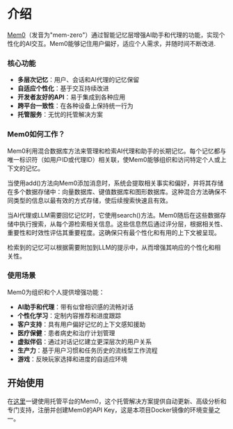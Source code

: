 # 介绍

[Mem0](https://mem0.ai)（发音为"mem-zero"）通过智能记忆层增强AI助手和代理的功能，实现个性化的AI交互。Mem0能够记住用户偏好，适应个人需求，并随时间不断改进.

### 核心功能

- **多层次记忆**：用户、会话和AI代理的记忆保留
- **自适应个性化**：基于交互持续改进
- **开发者友好的API**：易于集成到各种应用
- **跨平台一致性**：在各种设备上保持统一行为
- **托管服务**：无忧的托管解决方案

### Mem0如何工作？

Mem0利用混合数据库方法来管理和检索AI代理和助手的长期记忆。每个记忆都与唯一标识符（如用户ID或代理ID）相关联，使Mem0能够组织和访问特定个人或上下文的记忆。

当使用add()方法向Mem0添加消息时，系统会提取相关事实和偏好，并将其存储在多个数据存储中：向量数据库、键值数据库和图形数据库。这种混合方法确保不同类型的信息以最有效的方式存储，使后续搜索快速且有效。

当AI代理或LLM需要回忆记忆时，它使用search()方法。Mem0随后在这些数据存储中执行搜索，从每个源检索相关信息。这些信息然后通过评分层，根据相关性、重要性和时效性评估其重要程度。这确保只有最个性化和有用的上下文被呈现。

检索到的记忆可以根据需要附加到LLM的提示中，从而增强其响应的个性化和相关性。

### 使用场景

Mem0为组织和个人提供增强功能：

- **AI助手和代理**：带有似曾相识感的流畅对话
- **个性化学习**：定制内容推荐和进度跟踪
- **客户支持**：具有用户偏好记忆的上下文感知援助
- **医疗保健**：患者病史和治疗计划管理
- **虚拟伴侣**：通过对话记忆建立更深层次的用户关系
- **生产力**：基于用户习惯和任务历史的流线型工作流程
- **游戏**：反映玩家选择和进度的自适应环境

## 开始使用

在[这里](https://app.mem0.ai/)一键使用托管平台的Mem0，这个托管解决方案提供自动更新、高级分析和专门支持，注册并创建Mem0的API Key，这是本项目Docker镜像的环境变量之一。


